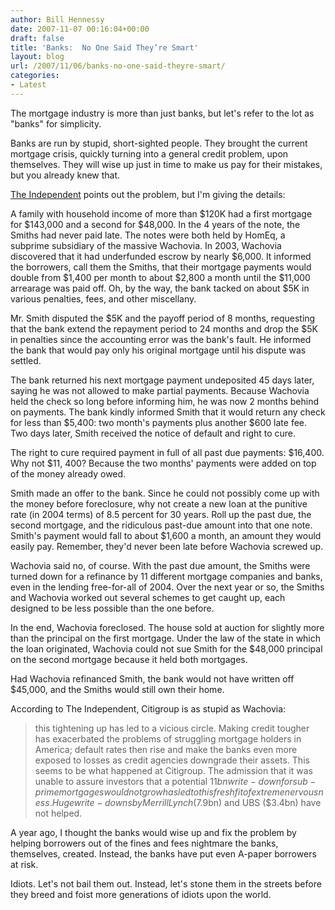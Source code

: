 ```yaml
---
author: Bill Hennessy
date: 2007-11-07 00:16:04+00:00
draft: false
title: 'Banks:  No One Said They’re Smart'
layout: blog
url: /2007/11/06/banks-no-one-said-theyre-smart/
categories:
- Latest
---
```


The mortgage industry is more than just banks, but let's refer to the lot as "banks" for simplicity.

Banks are run by stupid, short-sighted people.  They brought the current mortgage crisis, quickly turning into a general credit problem, upon themselves.  They will wise up just in time to make us pay for their mistakes, but you already knew that.

[The Independent](https://news.independent.co.uk/business/news/article3132507.ece) points out the problem, but I'm giving the details:

A family with household income of more than $120K had a first mortgage for $143,000 and a second for $48,000.  In the 4 years of the note, the Smiths had never paid late.  The notes were both held by HomEq, a subprime subsidiary of the massive Wachovia.  In 2003, Wachovia discovered that it had underfunded escrow by nearly $6,000.  It informed the borrowers, call them the Smiths, that their mortgage payments would double from $1,400 per month to about $2,800 a month until the $11,000 arrearage was paid off.  Oh, by the way, the bank tacked on about $5K in various penalties, fees, and other miscellany.

Mr. Smith disputed the $5K and the payoff period of 8 months, requesting that the bank extend the repayment period to 24 months and drop the $5K in penalties since the accounting error was the bank's fault.  He informed the bank that would pay only his original mortgage until his dispute was settled.

The bank returned his next mortgage payment undeposited 45 days later, saying he was not allowed to make partial payments.  Because Wachovia held the check so long before informing him, he was now 2 months behind on payments.  The bank kindly informed Smith that it would return any check for less than $5,400:  two month's payments plus another $600 late fee.  Two days later, Smith received the notice of default and right to cure.

The right to cure required payment in full of all past due payments:  $16,400.  Why not $11, 400?  Because the two months' payments were added on top of the money already owed.

Smith made an offer to the bank.  Since he could not possibly come up with the money before foreclosure, why not create a new loan at the punitive rate (in 2004 terms) of 8.5 percent for 30 years.  Roll up the past due, the second mortgage, and the ridiculous past-due amount into that one note.  Smith's payment would fall to about $1,600 a month, an amount they would easily pay.  Remember, they'd never been late before Wachovia screwed up.

Wachovia said no, of course.  With the past due amount, the Smiths were turned down for a refinance by 11 different mortgage companies and banks, even in the lending free-for-all of 2004.  Over the next year or so, the Smiths and Wachovia worked out several schemes to get caught up, each designed to be less possible than the one before.

In the end, Wachovia foreclosed.  The house sold at auction for slightly more than the principal on the first mortgage.  Under the law of the state in which the loan originated, Wachovia could not sue Smith for the $48,000 principal on the second mortgage because it held both mortgages.

Had Wachovia refinanced Smith, the bank would not have written off $45,000, and the Smiths would still own their home.

According to The Independent, Citigroup is as stupid as Wachovia:




> this tightening up has led to a vicious circle. Making credit tougher has exacerbated the problems of struggling mortgage holders in America; default rates then rise and make the banks even more exposed to losses as credit agencies downgrade their assets. This seems to be what happened at Citigroup. The admission that it was unable to assure investors that a potential $11bn write-down for sub-prime mortgages would not grow has led to this fresh fit of extreme nervousness. Huge write-downs by Merrill Lynch ($7.9bn) and UBS ($3.4bn) have not helped.




A year ago, I thought the banks would wise up and fix the problem by helping borrowers out of the fines and fees nightmare the banks, themselves, created.  Instead, the banks have put even A-paper borrowers at risk.

Idiots.  Let's not bail them out.  Instead, let's stone them in the streets before they breed and foist more generations of idiots upon the world.

